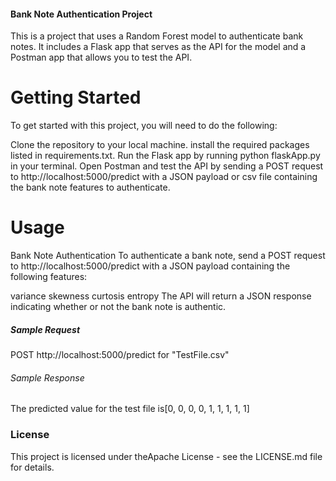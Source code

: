 #### Bank Note Authentication Project #########
This is a project that uses a Random Forest model to authenticate bank notes. It includes a Flask app that serves as the API for the model and a Postman app that allows you to test the API.

# Getting Started
To get started with this project, you will need to do the following:

Clone the repository to your local machine.
install the required packages listed in requirements.txt.
Run the Flask app by running python flaskApp.py in your terminal.
Open Postman and test the API by sending a POST request to http://localhost:5000/predict with a JSON payload or csv file containing the bank note features to authenticate.

# Usage
Bank Note Authentication
To authenticate a bank note, send a POST request to http://localhost:5000/predict with a JSON payload containing the following features:

variance
skewness
curtosis
entropy
The API will return a JSON response indicating whether or not the bank note is authentic.

##### Sample Request #######

POST http://localhost:5000/predict for "TestFile.csv"




###### Sample Response #####

The predicted value for the test file is[0, 0, 0, 0, 1, 1, 1, 1, 1]

### License
This project is licensed under theApache License - see the LICENSE.md file for details.
